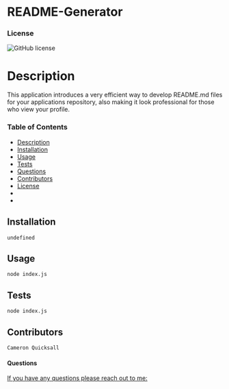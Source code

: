 # README-Generator

### License
![GitHub license](https://img.shields.io/badge/License-MIT-blue)
    
# Description
This application introduces a very efficient way to develop README.md files for your applications repository, also making it look professional for those who view your profile.

### Table of Contents
* [Description](#description)
* [Installation](#installation)
* [Usage](#usage)
* [Tests](#tests)
* [Questions](#questions)
* [Contributors](#contributors)
* [License](#license)
* 
* 
## Installation
    undefined

## Usage
    node index.js

## Tests
    node index.js

## Contributors
    Cameron Quicksall

#### Questions
<a href="mailto:cameron.quicksall70@gmail.com">If you have any questions please reach out to me:</a>
    